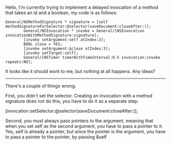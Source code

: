 Hello, I'm currently trying to implement a delayed invocation of a method that takes an id and a boolean, my code is as follows:

    General/NSMethodSignature * signature = [self methodSignatureForSelector:@selector(saveDocument:closeAfter:)];
			General/NSInvocation * invoke = General/[NSInvocation invocationWithMethodSignature:signature];
			[invoke setArgument:self atIndex:2];
			BOOL close = YES;
			[invoke setArgument:&close atIndex:3];
			[invoke setTarget:self];
			General/[NSTimer timerWithTimeInterval:0.5 invocation:invoke repeats:NO];

It looks like it should work to me, but nothing at all happens. Any ideas?

----

There's a couple of things wrong.

First, you didn't set the selector. Creating an invocation with a method signature does not do this, you have to do it as a separate step:

    
[invocation setSelector:@selector(saveDocument:closeAfter:)];


Second, you must always pass pointers to the argument, meaning that when you set     self as the second argument, you have to pass a pointer to it. Yes,     self is already a pointer, but since the pointer is the argument, you have to pass a pointer to the pointer, by passing     &self